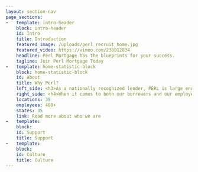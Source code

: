 ```yaml
---
layout: section-nav
page_sections:
-   template: intro-header
    block: intro-header
    id: Intro
    title: Introduction
    featured_image: /uploads/perl_recruit_home.jpg
    featured_video: https://vimeo.com/236812834
    headline: Perl Mortgage has the blueprints for your success.
    tagline: Join Perl Mortgage Today
-   template: home-statistic-block
    block: home-statistic-block
    id: About 
    title: Why Perl?
    left_side: <h3>As a nationally recognized lender, PERL is large enough to serve, small enough to care.</h3><p>PERL Mortgage is proud to serve communities in more than 30 states from coast to coast, and we look forward to continued national growth. Funding more than $1 billion in mortgage loans, PERL is consistently ranked as a Top 100 Mortgage Lender in the country by Mortgage Executive Magazine and Scotsman Guide. We offer the experience, options and competitive rates of a large lender, combined with quick turnarounds, personalized service and unmatched integrity that has won us the loyalty of customers who return to us time and again for their financing needs.</p>
    right_side: <h4>When it comes to both our borrowers and our employees, we are at the forefront of innovation. We are curious and driven to exceed our borrowers’ expectations.</h4>
    locations: 39
    employees: 400+
    states: 35
    link: Read more about who we are
-   template: 
    block: 
    id: Support
    title: Support
-   template: 
    block: 
    id: Culture
    title: Culture
---
```

